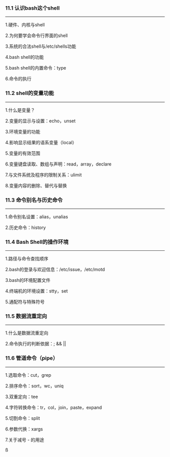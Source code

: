 ### 11.1 认识bash这个shell

***

1.硬件、内核与shell

2.为何要学会命令行界面的shell

3.系统的合法shell与/etc/shells功能

4.bash shell的功能

5.bash shell的内置命令：type

6.命令的执行



### 11.2 shell的变量功能

***

1.什么是变量？

2.变量的显示与设置：echo，unset

3.环境变量的功能

4.影响显示结果的语系变量（local）

5.变量的有效范围

6.变量键盘读取、数组与声明：read，array，declare

7.与文件系统及程序的限制关系：ulimit

8.变量内容的删除、替代与替换



### 11.3 命令别名与历史命令

***

1.命令别名设置：alias，unalias

2.历史命令：history



### 11.4 Bash Shell的操作环境

***

1.路径与命令查找顺序

2.bash的登录与欢迎信息：/etc/issue，/etc/motd

3.bash的环境配置文件

4.终端机的环境设置：stty，set

5.通配符与特殊符号



### 11.5 数据流重定向

***

1.什么是数据流重定向

2.命令执行的判断依据：; && ||



### 11.6 管道命令（pipe）

***

1.选取命令：cut，grep

2.排序命令：sort，wc，uniq

3.双重定向：tee

4.字符转换命令：tr，col，join，paste，expand

5.切割命令：split

6.参数代换：xargs

7.关于减号 - 的用途

ß